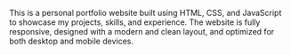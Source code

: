 This is a personal portfolio website built using HTML, CSS, and JavaScript to showcase my projects, skills, and experience. The website is fully responsive, designed with a modern and clean layout, and optimized for both desktop and mobile devices.


